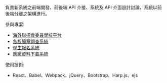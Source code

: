負責新系統之前端開發、前後端 API 介接、系統及 API 介面設計討論，系統以前後端分離之架構進行。  
  
參與專案:
- [海外聯招會委員學校平台](https://github.com/0verseas/0verDaPingTai)
- [各校簡章調查系統](https://github.com/0verseas/0verSchool)
- [學生報名系統](https://github.com/0verseas/0verStudent)
- [應繳資料下載系統](https://github.com/0verseas/0verPick)

使用技術:
- React、Babel、Webpack、jQuery、Bootstrap、Harp.js、ejs
